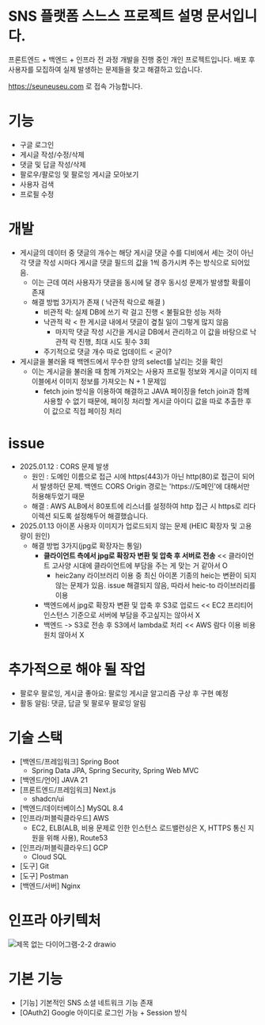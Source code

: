 # SNS 플랫폼 스느스 프로젝트 설명 문서입니다.
프론트엔드 + 백엔드 + 인프라 전 과정 개발을 진행 중인 개인 프로젝트입니다.
배포 후 사용자를 모집하여 실제 발생하는 문제들을 찾고 해결하고 있습니다.

https://seuneuseu.com 로 접속 가능합니다.

# 기능
- 구글 로그인
- 게시글 작성/수정/삭제
- 댓글 및 답글 작성/삭제
- 팔로우/팔로잉 및 팔로잉 게시글 모아보기
- 사용자 검색
- 프로필 수정

# 개발
- 게시글의 데이터 중 댓글의 개수는 해당 게시글 댓글 수를 디비에서 세는 것이 아닌 각 댓글 작성 시마다 게시글 댓글 필드의 값을 1씩 증가시켜 주는 방식으로 되어있음.
  - 이는 근데 여러 사용자가 댓글을 동시에 달 경우 동시성 문제가 발생할 확률이 존재
  - 해결 방법 3가지가 존재 ( 낙관적 락으로 해결 )
    - 비관적 락: 실제 DB에 쓰기 락 걸고 진행     < 불필요한 성능 저하
    - 낙관적 락                                 < 한 게시글 내에서 댓글이 곂칠 일이 그렇게 많지 않음
      - 마지막 댓글 작성 시간을 게시글 DB에서 관리하고 이 값을 바탕으로 낙관적 락 진행, 최대 시도 횟수 3회
    - 주기적으로 댓글 개수 따로 업데이트         < 굳이?
- 게시글을 불러올 때 백엔드에서 무수한 양의 select를 날리는 것을 확인
  - 이는 게시글을 불러올 때 함께 가져오는 사용자 프로필 정보와 게시글 이미지 테이블에서 이미지 정보를 가져오는 N + 1 문제임
    - fetch join 방식을 이용하여 해결하고 JAVA 페이징을 fetch join과 함께 사용할 수 없기 때문에, 페이징 처리할 게시글 아이디 값을 따로 추출한 후 이 값으로 직접 페이징 처리 

# issue
- 2025.01.12 : CORS 문제 발생
  - 원인 : 도메인 이름으로 접근 시에 https(443)가 아닌 http(80)로 접근이 되어서 발생하던 문제. 백엔드 CORS Origin 경로는 'https://도메인'에 대해서만 허용해두었기 때문
  - 해결 : AWS ALB에서 80포트에 리스너를 설정하여 http 접근 시 https로 리다이렉션 되도록 설정해두어 해결했습니다.
- 2025.01.13 아이폰 사용자 이미지가 업로드되지 않는 문제 (HEIC 확장자 및 고용량이 원인)
  - 해결 방법 3가지(jpg로 확장자는 통일)
    - **클라이언트 측에서 jpg로 확장자 변환 및 압축 후 서버로 전송**            << 클라이언트 고사양 시대에 클라이언트에 부담을 주는 게 맞는 거 같아서 O
      - heic2any 라이브러리 이용 중 최신 아이폰 기종의 heic는 변환이 되지 않는 문제가 있음. issue 해결되지 않음, 따라서 heic-to 라이브러리를 이용
    - 백엔드에서 jpg로 확장자 변환 및 압축 후 S3로 업로드                          << EC2 프리티어 인스턴스 기준으로 서버에 부담을 주고싶지는 않아서 X
    - 백엔드 -> S3로 전송 후 S3에서 lambda로 처리                                 << AWS 람다 이용 비용 원치 않아서 X

# 추가적으로 해야 될 작업
- 팔로우 팔로잉, 게시글 좋아요: 팔로잉 게시글 알고리즘 구상 후 구현 예정
- 활동 알림: 댓글, 답글 및 팔로우 팔로잉 알림

# 기술 스택
- [백엔드/프레임워크] Spring Boot
  - Spring Data JPA, Spring Security, Spring Web MVC
- [백엔드/언어] JAVA 21
- [프론트엔드/프레임워크] Next.js
  - shadcn/ui
- [백엔드/데이터베이스] MySQL 8.4
- [인프라/퍼블릭클라우드] AWS
  - EC2, ELB(ALB, 비용 문제로 인한 인스턴스 로드밸런싱은 X, HTTPS 통신 지원을 위해 사용), Route53
- [인프라/퍼블릭클라우드] GCP
  - Cloud SQL
- [도구] Git
- [도구] Postman
- [백엔드/서버] Nginx

# 인프라 아키텍처
![제목 없는 다이어그램-2-2 drawio](https://github.com/user-attachments/assets/59ca8841-7466-47c1-a8e8-2522bb45729d)

# 기본 기능
- [기능] 기본적인 SNS 소셜 네트워크 기능 존재
- [OAuth2] Google 아이디로 로그인 가능 + Session 방식
